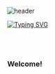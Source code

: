 ![header](https://capsule-render.vercel.app/api?type=waving&height=100%&color=4e26be)


[![Typing SVG](https://readme-typing-svg.herokuapp.com?font=Fira+Code&pause=1000&color=4E26BE&center=true&vCenter=true&width=1000&lines=Opa%2C+me+chamo+Joao+Vitor.;Dev+Back-End;Bem+vindo!+%3AD)](https://git.io/typing-svg)

<br></br>


<h3>Welcome!</h3>
